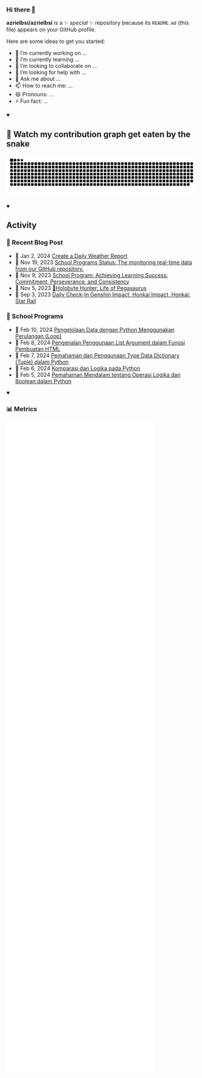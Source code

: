 ### Hi there 👋

**azrielbsi/azrielbsi** is a ✨ _special_ ✨ repository because its `README.md` (this file) appears on your GitHub profile.

Here are some ideas to get you started:

- 🔭 I’m currently working on ...
- 🌱 I’m currently learning ...
- 👯 I’m looking to collaborate on ...
- 🤔 I’m looking for help with ...
- 💬 Ask me about ...
- 📫 How to reach me: ...
- 😄 Pronouns: ...
- ⚡ Fun fact: ...

<details open>
  <summary><h2>🐍 Watch my contribution graph get eaten by the snake</h2></summary>
  <p align="center">
    <img title="🐍 Snake contributions" src="https://github.com/azrielbsi/azrielbsi/blob/output/github-contribution-grid-snake-dark.svg">
  </p>
</details>

<details open>
  <summary><h2>Activity</h2></summary>


  <h3>🔖 Recent Blog Post</h3>

  <!-- BLOG-POST-LIST:START -->
 - 📔 Jan 2, 2024 [Create a Daily Weather Report](https://julius-ulee.github.io/posts/weather/)
 - 📔 Nov 19, 2023 [School Programs Status: The monitoring real-time data from our GitHub repository.](https://julius-ulee.github.io/posts/status/)
 - 📗 Nov 9, 2023 [School Program: Achieving Learning Success: Commitment, Perseverance, and Consistency](https://julius-ulee.github.io/posts/school-program/)
 - 📘 Nov 5, 2023 [🦖Holobyte Hunter: Life of Pegasaurus](https://julius-ulee.github.io/posts/holobyte/)
 - 📙 Sep 3, 2023 [Daily Check-In Genshin Impact, Honkai Impact, Honkai: Star Rail](https://julius-ulee.github.io/posts/daily-check-in/)<!-- BLOG-POST-LIST:END -->

  <h3>📐 School Programs</h3>

  <!-- School-Programs:START -->
 - 📔 Feb 10, 2024 [Pengelolaan Data dengan Python Menggunakan Perulangan &lpar;Loop&rpar;](https://schoolprograms.my.id/python/sorting-data-list/)
 - 📔 Feb 8, 2024 [Pengenalan Penggunaan List Argument dalam Fungsi Pembuatan HTML](https://schoolprograms.my.id/python/argument-list/)
 - 📗 Feb 7, 2024 [Pemahaman dan Penggunaan Type Data Dictionary &lpar;Tuple&rpar; dalam Python](https://schoolprograms.my.id/python/dictionary-python/)
 - 📘 Feb 6, 2024 [Komparasi dan Logika pada Python](https://schoolprograms.my.id/python/komparasi-dan-logika-python/)
 - 📙 Feb 5, 2024 [Pemahaman Mendalam tentang Operasi Logika dan Boolean dalam Python](https://schoolprograms.my.id/python/operasi-logika-python/)<!-- School-Programs:END -->
</details>

<details open>
  <summary><h3>📊 Metrics</h3></summary>
  <p>
    <a href="https://github.com/Julius-Ulee">
      <img align="center" width="390" src="metrics/metrics-core.svg"></a>
    <a href="https://github.com/Julius-Ulee">
      <img align="center" width="390" src="metrics/metrics-languages.svg"></a>
    <a href="https://github.com/Julius-Ulee">
      <img align="center" width="390" src="metrics/metrics-isometric.svg"></a>
    <a href="https://github.com/Julius-Ulee">
      <img align="center" width="390" src="metrics/metrics-community.svg"></a>
    <a href="https://github.com/Julius-Ulee">
      <img align="center" width="390" src="metrics/metrics-achievements.svg"></a>
  </p>
</details>
